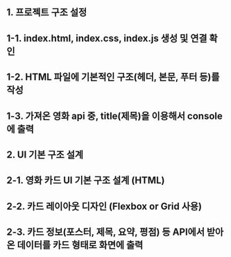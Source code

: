 ## 1. 프로젝트 구조 설정
##  1-1. index.html, index.css, index.js 생성 및 연결 확인
##  1-2. HTML 파일에 기본적인 구조(헤더, 본문, 푸터 등)를 작성
##  1-3. 가져온 영화 api 중, title(제목)을 이용해서 console에 출력
## 2. UI 기본 구조 설계
## 2-1. 영화 카드 UI 기본 구조 설계 (HTML)
## 2-2. 카드 레이아웃 디자인 (Flexbox or Grid 사용)
## 2-3. 카드 정보(포스터, 제목, 요약, 평점) 등 API에서 받아온 데이터를 카드 형태로 화면에 출력
